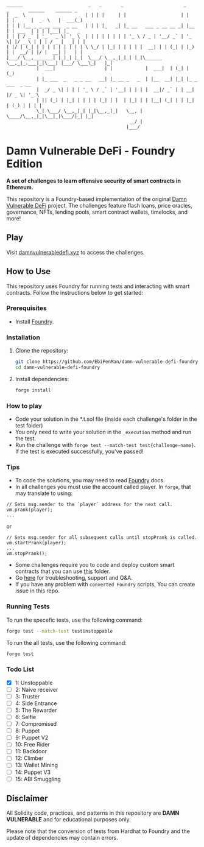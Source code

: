 <!-- ![](cover.png) -->

```solidity

______                        _   _       _                      _     _       ______    ______ _
|  _  \                      | | | |     | |                    | |   | |      |  _  \   |  ___(_)
| | | |__ _ _ __ ___  _ __   | | | |_   _| |_ __   ___ _ __ __ _| |__ | | ___  | | | |___| |_   _
| | | / _` | '_ ` _ \| '_ \  | | | | | | | | '_ \ / _ | '__/ _` | '_ \| |/ _ \ | | | / _ |  _| | |
| |/ | (_| | | | | | | | | | \ \_/ | |_| | | | | |  __| | | (_| | |_) | |  __/ | |/ |  __| |   | |
|___/ \__,_______| |_|_| |_|  \___/ \__,_|_|_| |_|\______  \__,_|_.___|_|\___| |___/ \___\_|   |_|
           |  ___|                  | |            |  ___|  | (_| | (_)
           | |_ ___  _   _ _ __   __| |_ __ _   _  | |__  __| |_| |_ _  ___  _ __
           |  _/ _ \| | | | '_ \ / _` | '__| | | | |  __|/ _` | | __| |/ _ \| '_ \
           | || (_) | |_| | | | | (_| | |  | |_| | | |__| (_| | | |_| | (_) | | | |
           \_| \___/ \__,_|_| |_|\__,_|_|   \__, | \____/\__,_|_|\__|_|\___/|_| |_|
                                             __/ |
                                            |___/

```

# Damn Vulnerable DeFi - Foundry Edition

**A set of challenges to learn offensive security of smart contracts in Ethereum.**

This repository is a Foundry-based implementation of the original
[Damn Vulnerable DeFi](https://github.com/tinchoabbate/damn-vulnerable-defi/tree/v3.0.0) project. The challenges feature
flash loans, price oracles, governance, NFTs, lending pools, smart contract wallets, timelocks, and more!

## Play

Visit [damnvulnerabledefi.xyz](https://damnvulnerabledefi.xyz) to access the challenges.

## How to Use

This repository uses Foundry for running tests and interacting with smart contracts. Follow the instructions below to
get started:

### Prerequisites

- Install [Foundry](https://getfoundry.sh/).

### Installation

1. Clone the repository:

   ```sh
   git clone https://github.com/EbiPenMan/damn-vulnerable-defi-foundry
   cd damn-vulnerable-defi-foundry
   ```

2. Install dependencies:
   ```sh
   forge install
   ```

### How to play

- Code your solution in the \*.t.sol file (inside each challenge's folder in the test folder)
- You only need to write your solution in the `_execution` method and run the test.
- Run the challenge with `forge test --match-test test{challenge-name}`. If the test is executed successfully, you've
  passed!

### Tips

- To code the solutions, you may need to read [Foundry](https://book.getfoundry.sh/getting-started/installation) docs.
- In all challenges you must use the account called player. In `forge`, that may translate to using:

```solidity
// Sets msg.sender to the `player` address for the next call.
vm.prank(player);
...
```

or

```solidity
// Sets msg.sender for all subsequent calls until stopPrank is called.
vm.startPrank(player);
...
vm.stopPrank();
```

- Some challenges require you to code and deploy custom smart contracts that you can use [this](src/player-contracts)
  folder.
- Go [here](https://github.com/tinchoabbate/damn-vulnerable-defi/discussions/categories/support-q-a-troubleshooting) for
  troubleshooting, support and Q&A.
- If you have any problem with `converted Foundry` scripts, You can create issue in this repo.

### Running Tests

To run the specefic tests, use the following command:

```sh
forge test --match-test testUnstoppable
```

To run the all tests, use the following command:

```sh
forge test
```

### Todo List

- [x] 1: Unstoppable
- [ ] 2: Naive receiver
- [ ] 3: Truster
- [ ] 4: Side Entrance
- [ ] 5: The Rewarder
- [ ] 6: Selfie
- [ ] 7: Compromised
- [ ] 8: Puppet
- [ ] 9: Puppet V2
- [ ] 10: Free Rider
- [ ] 11: Backdoor
- [ ] 12: Climber
- [ ] 13: Wallet Mining
- [ ] 14: Puppet V3
- [ ] 15: ABI Smuggling

## Disclaimer

All Solidity code, practices, and patterns in this repository are **DAMN VULNERABLE** and for educational purposes only.

Please note that the conversion of tests from Hardhat to Foundry and the update of dependencies may contain errors.
